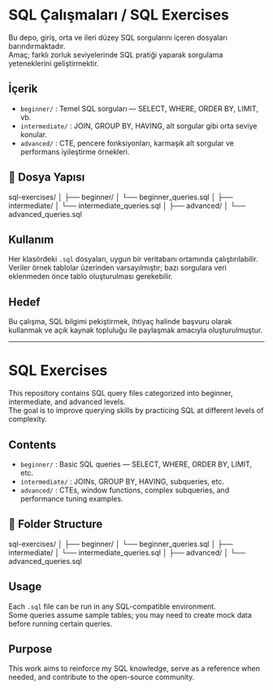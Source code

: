 # SQL Çalışmaları / SQL Exercises

Bu depo, giriş, orta ve ileri düzey SQL sorgularını içeren dosyaları barındırmaktadır.  
Amaç; farklı zorluk seviyelerinde SQL pratiği yaparak sorgulama yeteneklerini geliştirmektir.

## İçerik

- `beginner/` : Temel SQL sorguları — SELECT, WHERE, ORDER BY, LIMIT, vb.
- `intermediate/` : JOIN, GROUP BY, HAVING, alt sorgular gibi orta seviye konular.
- `advanced/` : CTE, pencere fonksiyonları, karmaşık alt sorgular ve performans iyileştirme örnekleri.

## 📁 Dosya Yapısı

sql-exercises/
│
├── beginner/
│ └── beginner_queries.sql
│
├── intermediate/
│ └── intermediate_queries.sql
│
├── advanced/
│ └── advanced_queries.sql


## Kullanım

Her klasördeki `.sql` dosyaları, uygun bir veritabanı ortamında çalıştırılabilir.  
Veriler örnek tablolar üzerinden varsayılmıştır; bazı sorgulara veri eklenmeden önce tablo oluşturulması gerekebilir.

## Hedef

Bu çalışma, SQL bilgimi pekiştirmek, ihtiyaç halinde başvuru olarak kullanmak ve açık kaynak topluluğu ile paylaşmak amacıyla oluşturulmuştur.

---

# SQL Exercises

This repository contains SQL query files categorized into beginner, intermediate, and advanced levels.  
The goal is to improve querying skills by practicing SQL at different levels of complexity.

## Contents

- `beginner/` : Basic SQL queries — SELECT, WHERE, ORDER BY, LIMIT, etc.
- `intermediate/` : JOINs, GROUP BY, HAVING, subqueries, etc.
- `advanced/` : CTEs, window functions, complex subqueries, and performance tuning examples.

## 📁 Folder Structure

sql-exercises/
│
├── beginner/
│ └── beginner_queries.sql
│
├── intermediate/
│ └── intermediate_queries.sql
│
├── advanced/
│ └── advanced_queries.sql


## Usage

Each `.sql` file can be run in any SQL-compatible environment.  
Some queries assume sample tables; you may need to create mock data before running certain queries.

## Purpose

This work aims to reinforce my SQL knowledge, serve as a reference when needed, and contribute to the open-source community.

